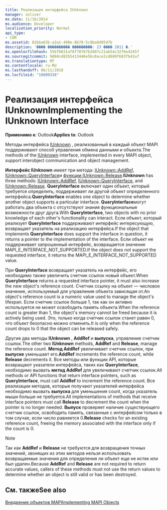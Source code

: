 ```yaml
---
title: Реализация интерфейса IUnknown
manager: soliver
ms.date: 11/16/2014
ms.audience: Developer
localization_priority: Normal
api_type:
- COM
ms.assetid: 01bba63b-a2a1-490e-8b78-5c9ba8d9547b
description: '���� ���������� ���������: 23 ���� 2011 �.'
ms.openlocfilehash: 55bf8831af8f78767b2607c21ab54c32f6e4245f
ms.sourcegitcommit: 9d60cd82b5413446e5bc8ace2cd689f683fb41a7
ms.translationtype: MT
ms.contentlocale: ru-RU
ms.lasthandoff: 06/11/2018
ms.locfileid: "19809338"
---
```

# <a name="implementing-the-iunknown-interface"></a><span data-ttu-id="94ddf-103">Реализация интерфейса IUnknown</span><span class="sxs-lookup"><span data-stu-id="94ddf-103">Implementing the IUnknown Interface</span></span>

  
  
<span data-ttu-id="94ddf-104">**Применимо к**: Outlook</span><span class="sxs-lookup"><span data-stu-id="94ddf-104">**Applies to**: Outlook</span></span> 
  
<span data-ttu-id="94ddf-105">Методы интерфейса [IUnknown](http://msdn.microsoft.com/en-us/library/ms680509%28v=VS.85%29.aspx) , реализованный в каждый объект MAPI поддерживают способ управления обмена данными и объекта.</span><span class="sxs-lookup"><span data-stu-id="94ddf-105">The methods of the [IUnknown](http://msdn.microsoft.com/en-us/library/ms680509%28v=VS.85%29.aspx) interface, implemented in every MAPI object, support interobject communication and object management.</span></span> 
  
 <span data-ttu-id="94ddf-106">**Интерфейс IUnknown** имеет три метода: [IUnknown::AddRef](http://msdn.microsoft.com/en-us/library/ms691379%28v=VS.85%29.aspx), [IUnknown::QueryInterface](http://msdn.microsoft.com/en-us/library/ms682521%28v=VS.85%29.aspx)и [функции IUnknown::Release](http://msdn.microsoft.com/en-us/library/ms682317%28v=VS.85%29.aspx).</span><span class="sxs-lookup"><span data-stu-id="94ddf-106">**IUnknown** has three methods: [IUnknown::AddRef](http://msdn.microsoft.com/en-us/library/ms691379%28v=VS.85%29.aspx), [IUnknown::QueryInterface](http://msdn.microsoft.com/en-us/library/ms682521%28v=VS.85%29.aspx), and [IUnknown::Release](http://msdn.microsoft.com/en-us/library/ms682317%28v=VS.85%29.aspx).</span></span> <span data-ttu-id="94ddf-107">**QueryInterface** включает один объект, который требуется определить, поддерживает ли другой объект определенного интерфейса.</span><span class="sxs-lookup"><span data-stu-id="94ddf-107">**QueryInterface** enables one object to determine whether another object supports a particular interface.</span></span> <span data-ttu-id="94ddf-108">**QueryInterface**могут работать два объекта с отсутствуют знания функциональные возможности друг друга.</span><span class="sxs-lookup"><span data-stu-id="94ddf-108">With **QueryInterface**, two objects with no prior knowledge of each other's functionality can interact.</span></span> <span data-ttu-id="94ddf-109">Если объект, который реализует **QueryInterface** поддерживают интерфейс интересующую, возвращает указатель на реализацию интерфейса.</span><span class="sxs-lookup"><span data-stu-id="94ddf-109">If the object that implements **QueryInterface** does support the interface in question, it returns a pointer to the implementation of the interface.</span></span> <span data-ttu-id="94ddf-110">Если объект не поддерживает запрошенный интерфейс, возвращается значение MAPI_E_INTERFACE_NOT_SUPPORTED.</span><span class="sxs-lookup"><span data-stu-id="94ddf-110">If the object does not support the requested interface, it returns the MAPI_E_INTERFACE_NOT_SUPPORTED value.</span></span> 
  
<span data-ttu-id="94ddf-111">При **QueryInterface** возвращает указатель на интерфейс, его необходимо также увеличить счетчик ссылок новый объект.</span><span class="sxs-lookup"><span data-stu-id="94ddf-111">When **QueryInterface** returns a requested interface pointer, it must also increase the new object's reference count.</span></span> <span data-ttu-id="94ddf-112">Счетчик ссылку на объект — числовое значение, используемый для управления объекта зависящая от.</span><span class="sxs-lookup"><span data-stu-id="94ddf-112">An object's reference count is a numeric value used to manage the object's lifespan.</span></span> <span data-ttu-id="94ddf-113">Если счетчик ссылок больше 1, так как он активно используется не может освободить память объекта.</span><span class="sxs-lookup"><span data-stu-id="94ddf-113">When the reference count is greater than 1, the object's memory cannot be freed because it is actively being used.</span></span> <span data-ttu-id="94ddf-114">Это, только когда счетчик ссылок станет равен 0, что объект безопасно можно отменить.</span><span class="sxs-lookup"><span data-stu-id="94ddf-114">It is only when the reference count drops to 0 that the object can be released safely.</span></span> 
  
<span data-ttu-id="94ddf-115">Другие два методы **IUnknown** , **AddRef** и **выпуска**, управление счетчик ссылок.</span><span class="sxs-lookup"><span data-stu-id="94ddf-115">The other two **IUnknown** methods, **AddRef** and **Release**, manage the reference count.</span></span> <span data-ttu-id="94ddf-116">**Метод AddRef** увеличивает счетчик ссылок, при **выпуске** уменьшает его.</span><span class="sxs-lookup"><span data-stu-id="94ddf-116">**AddRef** increments the reference count, while **Release** decrements it.</span></span> <span data-ttu-id="94ddf-117">Все методы или функции API, которые возвращают указатели интерфейса, таких как **QueryInterface**, необходимо вызвать **метод AddRef** для увеличивают счетчик ссылок.</span><span class="sxs-lookup"><span data-stu-id="94ddf-117">All methods or API functions that return interface pointers, such as **QueryInterface**, must call **AddRef** to increment the reference count.</span></span> <span data-ttu-id="94ddf-118">Все реализации методов, которые получают указателей интерфейса необходимо вызвать **выпуска** для уменьшения count, когда указатель мыши больше не требуется.</span><span class="sxs-lookup"><span data-stu-id="94ddf-118">All implementations of methods that receive interface pointers must call **Release** to decrement the count when the pointer is no longer needed.</span></span> <span data-ttu-id="94ddf-119">**Выпуск** проверяет наличие существующего счетчик ссылок, освободить память, связанные с интерфейсом только в том случае, если число равняется 0.</span><span class="sxs-lookup"><span data-stu-id="94ddf-119">**Release** checks for an existing reference count, freeing the memory associated with the interface only if the count is 0.</span></span> 
  
> [!NOTE]
> <span data-ttu-id="94ddf-120">Так как **AddRef** и **Release** не требуются для возвращения точных значений, звонящих из этих методов нельзя использовать возвращаемые значения для определения ли объект еще не истек или был удален.</span><span class="sxs-lookup"><span data-stu-id="94ddf-120">Because **AddRef** and **Release** are not required to return accurate values, callers of these methods must not use the return values to determine whether an object is still valid or has been destroyed.</span></span> 
  
## <a name="see-also"></a><span data-ttu-id="94ddf-121">См. также</span><span class="sxs-lookup"><span data-stu-id="94ddf-121">See also</span></span>



[<span data-ttu-id="94ddf-122">Внедрение объектов MAPI</span><span class="sxs-lookup"><span data-stu-id="94ddf-122">Implementing MAPI Objects</span></span>](implementing-mapi-objects.md)

